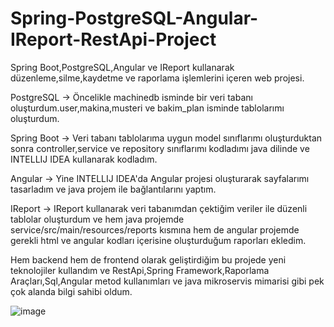 # Spring-PostgreSQL-Angular-IReport-RestApi-Project
Spring Boot,PostgreSQL,Angular ve IReport kullanarak düzenleme,silme,kaydetme ve raporlama işlemlerini içeren web projesi.

PostgreSQL -> Öncelikle machinedb isminde bir veri tabanı oluşturdum.user,makina,musteri ve bakim_plan isminde tablolarımı oluşturdum.

Spring Boot -> Veri tabanı tablolarıma uygun model sınıflarımı oluşturduktan sonra controller,service ve repository sınıflarımı kodladımı java dilinde ve INTELLIJ IDEA kullanarak kodladım.

Angular -> Yine INTELLIJ IDEA'da Angular projesi oluşturarak sayfalarımı tasarladım ve java projem ile bağlantılarını yaptım.

IReport -> IReport kullanarak veri tabanımdan çektiğim veriler ile düzenli tablolar oluşturdum ve hem java projemde service/src/main/resources/reports kısmına hem de angular projemde gerekli html ve angular kodları içerisine oluşturduğum raporları ekledim.

Hem backend hem de frontend olarak geliştirdiğim bu projede yeni teknolojiler kullandım ve  RestApi,Spring Framework,Raporlama Araçları,Sql,Angular metod kullanımları ve java mikroservis mimarisi gibi pek çok alanda
bilgi sahibi oldum.

![image](https://github.com/alpsutug/Spring-PostgreSQL-Angular-IReport-RestApi-Project/assets/119755534/7d174a27-9a6e-458d-a0e8-020d6c068419)
